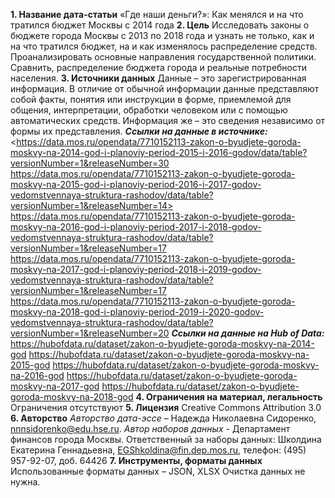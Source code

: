 **1.	Название дата-статьи**
«Где наши деньги?»: Как менялся и на что тратился бюджет Москвы с 2014 года
**2.	Цель**
Исследовать законы о бюджете города Москвы с 2013 по 2018 года и узнать не только, как и на что тратился бюджет, на и как изменялось распределение средств. Проанализировать основные направления государственной политики. Сравнить, распределение бюджета города и реальные потребности населения. 
**3.	Источники данных**
Данные – это зарегистрированная информация. В отличие от обычной информации данные представляют собой факты, понятия или инструкции в форме, приемлемой для общения, интерпретации, обработки человеком или с помощью автоматических средств. Информация же – это сведения независимо от формы их представления.
***Ссылки на данные в источнике:***
<https://data.mos.ru/opendata/7710152113-zakon-o-byudjete-goroda-moskvy-na-2014-god-i-planoviy-period-2015-i-2016-godov/data/table?versionNumber=1&releaseNumber=30 
https://data.mos.ru/opendata/7710152113-zakon-o-byudjete-goroda-moskvy-na-2015-god-i-planoviy-period-2016-i-2017-godov-vedomstvennaya-struktura-rashodov/data/table?versionNumber=1&releaseNumber=14> 
<https://data.mos.ru/opendata/7710152113-zakon-o-byudjete-goroda-moskvy-na-2016-god-i-planoviy-period-2017-i-2018-godov-vedomstvennaya-struktura-rashodov/data/table?versionNumber=1&releaseNumber=17>
<https://data.mos.ru/opendata/7710152113-zakon-o-byudjete-goroda-moskvy-na-2017-god-i-planoviy-period-2018-i-2019-godov-vedomstvennaya-struktura-rashodov/data/table?versionNumber=1&releaseNumber=17>
<https://data.mos.ru/opendata/7710152113-zakon-o-byudjete-goroda-moskvy-na-2018-god-i-planoviy-period-2019-i-2020-godov-vedomstvennaya-struktura-rashodov/data/table?versionNumber=1&releaseNumber=20>
***Ссылки на данные на Hub of Data:***
<https://hubofdata.ru/dataset/zakon-o-byudjete-goroda-moskvy-na-2014-god>
<https://hubofdata.ru/dataset/zakon-o-byudjete-goroda-moskvy-na-2015-god>
<https://hubofdata.ru/dataset/zakon-o-byudjete-goroda-moskvy-na-2016-god>
<https://hubofdata.ru/dataset/zakon-o-byudjete-goroda-moskvy-na-2017-god>
<https://hubofdata.ru/dataset/zakon-o-byudjete-goroda-moskvy-na-2018-god>
**4.	Ограничения на материал, легальность**
Ограничения отсутствуют
**5.	Лицензия**
Creative Commons Attribution 3.0
**6.	Авторство**
*Авторство дата-эссе* – Надежда Николаевна Сидоренко, <nnnsidorenko@edu.hse.ru>. *Автор наборов данных* - Департамент финансов города Москвы. Ответственный за наборы данных: Школдина Екатерина Геннадьевна, <EGShkoldina@fin.dep.mos.ru>, телефон: (495) 957-92-07, доб. 64426
**7. Инструменты, форматы данных**
Использованные форматы данных – JSON, XLSX
Очистка данных не нужна.

